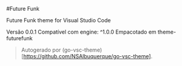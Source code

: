 #Future Funk

Future Funk theme for Visual Studio Code

Versão 0.0.1
Compatível com engine: ^1.0.0
Empacotado em theme-futurefunk

> Autogerado por (go-vsc-theme)[https://github.com/NSAlbuquerque/go-vsc-theme].